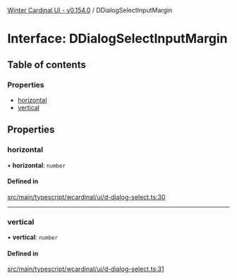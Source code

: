 [Winter Cardinal UI - v0.154.0](../index.md) / DDialogSelectInputMargin

# Interface: DDialogSelectInputMargin

## Table of contents

### Properties

- [horizontal](DDialogSelectInputMargin.md#horizontal)
- [vertical](DDialogSelectInputMargin.md#vertical)

## Properties

### horizontal

• **horizontal**: `number`

#### Defined in

[src/main/typescript/wcardinal/ui/d-dialog-select.ts:30](https://github.com/winter-cardinal/winter-cardinal-ui/blob/v0.154.0/src/main/typescript/wcardinal/ui/d-dialog-select.ts#L30)

___

### vertical

• **vertical**: `number`

#### Defined in

[src/main/typescript/wcardinal/ui/d-dialog-select.ts:31](https://github.com/winter-cardinal/winter-cardinal-ui/blob/v0.154.0/src/main/typescript/wcardinal/ui/d-dialog-select.ts#L31)
